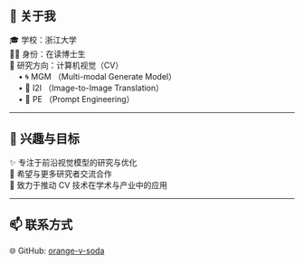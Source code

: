 ## 👋 关于我

🎓 学校：浙江大学  
🧑‍🎓 身份：在读博士生  
🔬 研究方向：计算机视觉（CV）  
&nbsp;&nbsp;&nbsp;&nbsp;• 🌀 MGM （Multi-modal Generate Model）  
&nbsp;&nbsp;&nbsp;&nbsp;• 🎨 I2I （Image-to-Image Translation）  
&nbsp;&nbsp;&nbsp;&nbsp;• 📝 PE （Prompt Engineering）  

---

## 📌 兴趣与目标

✨ 专注于前沿视觉模型的研究与优化  
🤝 希望与更多研究者交流合作  
🚀 致力于推动 CV 技术在学术与产业中的应用  

---

## 📫 联系方式

🌐 GitHub: [orange-v-soda](https://github.com/orange-v-soda)  

